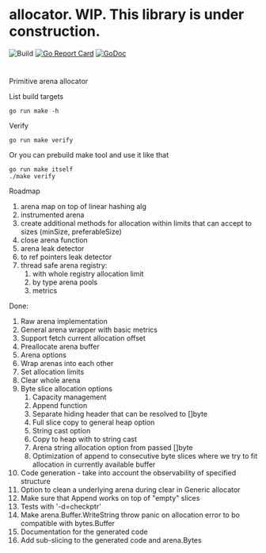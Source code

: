 # allocator. WIP. This library is under construction.
![Build](https://github.com/storozhukBM/allocator/workflows/Build/badge.svg) [![Go Report Card](https://goreportcard.com/badge/github.com/storozhukBM/allocator)](https://goreportcard.com/report/github.com/storozhukBM/allocator) [![GoDoc](https://godoc.org/github.com/storozhukBM/allocator?status.svg)](http://godoc.org/github.com/storozhukBM/allocator)
#
Primitive arena allocator

List build targets
```
go run make -h
```

Verify
```
go run make verify
```

Or you can prebuild make tool and use it like that
```
go run make itself
./make verify
```

Roadmap
1. arena map on top of linear hashing alg
1. instrumented arena
1. create additional methods for allocation within limits that can accept to sizes (minSize, preferableSize)
1. close arena function
1. arena leak detector
1. to ref pointers leak detector
1. thread safe arena registry:
    1. with whole registry allocation limit
    1. by type arena pools
    1. metrics  

Done:
1. Raw arena implementation
1. General arena wrapper with basic metrics
1. Support fetch current allocation offset
1. Preallocate arena buffer
1. Arena options
1. Wrap arenas into each other
1. Set allocation limits
1. Clear whole arena
1. Byte slice allocation options
    1. Capacity management
    1. Append function
    1. Separate hiding header that can be resolved to []byte
    1. Full slice copy to general heap option
    1. String cast option
    1. Copy to heap with to string cast
    1. Arena string allocation option from passed []byte
    1. Optimization of append to consecutive byte slices where we try to fit allocation in currently available buffer
1. Code generation - take into account the observability of specified structure
1. Option to clean a underlying arena during clear in Generic allocator
1. Make sure that Append works on top of "empty" slices
1. Tests with '-d=checkptr'
1. Make arena.Buffer.WriteString throw panic on allocation error to bo compatible with bytes.Buffer
1. Documentation for the generated code
1. Add sub-slicing to the generated code and arena.Bytes